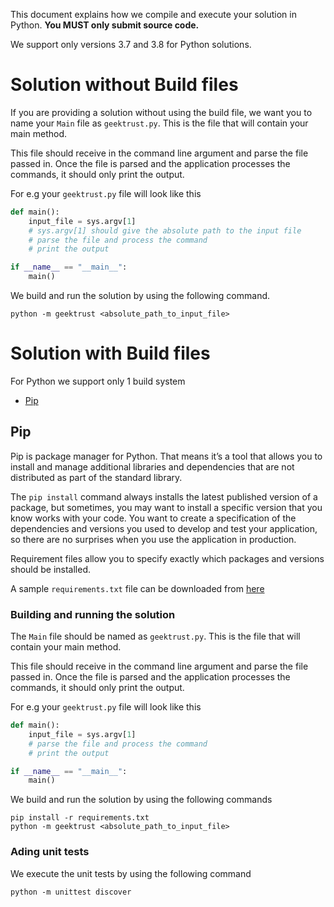 This document explains how we compile and execute your solution in Python. __You **MUST** only submit source code.__ 

We support only versions 3.7 and 3.8 for Python solutions.

# Solution without Build files

If you are providing a solution without using the build file, we want you to name your `Main` file as `geektrust.py`. This is the file that will contain your main method.

This file should receive in the command line argument and parse the file passed in. Once the file is parsed and the application processes the commands, it should only print the output.

For e.g your `geektrust.py` file will look like this

```python
def main():
    input_file = sys.argv[1]
    # sys.argv[1] should give the absolute path to the input file
    # parse the file and process the command
    # print the output

if __name__ == "__main__":
    main()

```

We build and run the solution by using the following command.

```
python -m geektrust <absolute_path_to_input_file>
```

# Solution with Build files

For Python we support only 1 build system

* [Pip](https://pip.pypa.io/en/stable/user_guide/)

## Pip

Pip is package manager for Python. That means it’s a tool that allows you to install and manage additional libraries and dependencies that are not distributed as part of the standard library. 

The `pip install` command always installs the latest published version of a package, but sometimes, you may want to install a specific version that you know works with your code. You want to create a specification of the dependencies and versions you used to develop and test your application, so there are no surprises when you use the application in production.

Requirement files allow you to specify exactly which packages and versions should be installed. 

A sample `requirements.txt` file can be downloaded from [here](https://raw.githubusercontent.com/geektrust/coding-problem-artefacts/master/Python/requirements.txt)


### Building and running the solution

The `Main` file should be named as `geektrust.py`. This is the file that will contain your main method.

This file should receive in the command line argument and parse the file passed in. Once the file is parsed and the application processes the commands, it should only print the output.

For e.g your `geektrust.py` file will look like this

```python
def main():
    input_file = sys.argv[1]
    # parse the file and process the command
    # print the output

if __name__ == "__main__":
    main()

```

We build and run the solution by using the following commands

```
pip install -r requirements.txt
python -m geektrust <absolute_path_to_input_file>
```


### Ading unit tests

We execute the unit tests by using the following command

```
python -m unittest discover
```

